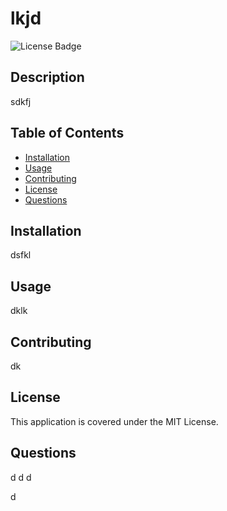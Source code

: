 # lkjd

![License Badge](https://img.shields.io/badge/License-MIT-yellow.svg)
        
## Description

sdkfj
        
## Table of Contents
- [Installation](#installation)
- [Usage](#usage)
- [Contributing](#contributing)
- [License](#license)
- [Questions](#questions)


## Installation
        
dsfkl
        
## Usage
        
dklk
        
## Contributing
        
dk
        
## License
        
This application is covered under the MIT License.
        
## Questions
        
d
d
d

d
